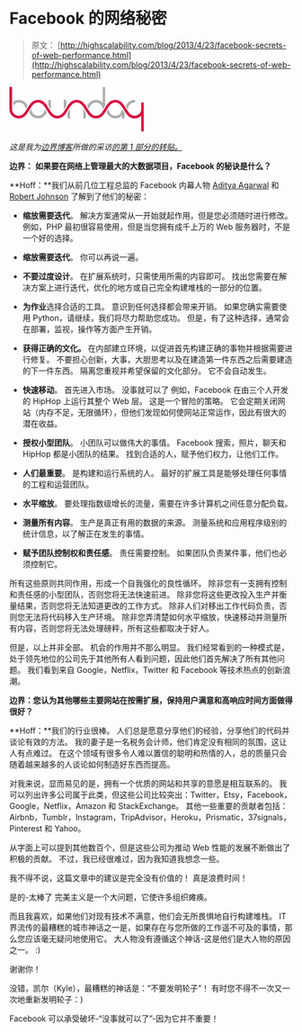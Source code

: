 # Facebook 的网络秘密

> 原文： [http://highscalability.com/blog/2013/4/23/facebook-secrets-of-web-performance.html](http://highscalability.com/blog/2013/4/23/facebook-secrets-of-web-performance.html)

![](img/9e91ed9216d56753c708d226148e5656.png)

*这是我为[边界博客](http://boundary.com/blog/)所做的采访[的第 1 部分的转贴。](http://boundary.com/blog/2013/04/22/todd-hoff-on-facebook-secrets-of-web-performance/)*

**边界：** **如果要在网络上管理最大的大数据项目，Facebook 的秘诀是什么？**

**Hoff：**我们从前几位工程总监的 Facebook 内幕人物 [Aditya Agarwal](http://highscalability.com/blog/2010/6/10/the-four-meta-secrets-of-scaling-at-facebook.html) 和 [Robert Johnson](http://highscalability.com/blog/2010/8/2/7-scaling-strategies-facebook-used-to-grow-to-500-million-us.html) 了解到了他们的秘密：

*   **缩放需要迭代**。 解决方案通常从一开始就起作用，但是您必须随时进行修改。 例如，PHP 最初很容易使用，但是当您拥有成千上万的 Web 服务器时，不是一个好的选择。

*   **缩放需要迭代**。 你可以再说一遍。

*   **不要过度设计**。 在扩展系统时，只需使用所需的内容即可。 找出您需要在解决方案上进行迭代，优化的地方或自己完全构建堆栈的一部分的位置。

*   **为作业**选择合适的工具。 意识到任何选择都会带来开销。 如果您确实需要使用 Python，请继续，我们将尽力帮助您成功。 但是，有了这种选择，通常会在部署，监视，操作等方面产生开销。

*   **获得正确的文化。** 在内部建立环境，以促进首先构建正确的事物并根据需要进行修复。 不要担心创新，大事，大胆思考以及在建造第一件东西之后需要建造的下一件东西。 隔离您重视并希望保留的文化部分。 它不会自动发生。

*   **快速移动**。 首先进入市场。 没事就可以了 例如，Facebook 在由三个人开发的 HipHop 上运行其整个 Web 层。 这是一个冒险的策略。 它会定期关闭网站（内存不足，无限循环），但他们发现如何使网站正常运作，因此有很大的潜在收益。

*   **授权小型团队**。 小团队可以做伟大的事情。 Facebook 搜索，照片，聊天和 HipHop 都是小团队的结果。 找到合适的人，赋予他们权力，让他们工作。

*   **人们最重要**。 是构建和运行系统的人。 最好的扩展工具是能够处理任何事情的工程和运营团队。

*   **水平缩放**。 要处理指数级增长的流量，需要在许多计算机之间任意分配负载。

*   **测量所有内容**。 生产是真正有用的数据的来源。 测量系统和应用程序级别的统计信息，以了解正在发生的事情。

*   **赋予团队控制权和责任感**。 责任需要控制。 如果团队负责某件事，他们也必须控制它。

所有这些原则共同作用，形成一个自我强化的良性循环。 除非您有一支拥有控制和责任感的小型团队，否则您将无法快速前进。 除非您将这些更改投入生产并衡量结果，否则您将无法知道更改的工作方式。 除非人们对移出工作代码负责，否则您无法将代码移入生产环境。 除非您弄清楚如何水平缩放，快速移动并测量所有内容，否则您将无法处理磅秤，所有这些都取决于好人。

但是，以上并非全部。 机会的作用并不那么明显。 我们经常看到的一种模式是，处于领先地位的公司先于其他所有人看到问题，因此他们首先解决了所有其他问题。 我们看到来自 Google，Netflix，Twitter 和 Facebook 等技术热点的创新浪潮。

**边界：您认为其他哪些主要网站在按需扩展，保持用户满意和高响应时间方面做得很好？**

**Hoff：**我们的行业很棒。 人们总是愿意分享他们的经验，分享他们的代码并谈论有效的方法。 我的妻子是一名税务会计师，他们肯定没有相同的氛围，这让人有点难过。 在这个领域有很多令人难以置信的聪明和热情的人，总的质量只会随着越来越多的人谈论如何制造好东西而提高。

对我来说，显而易见的是，拥有一个优质的网站和共享的意愿是相互联系的。 我可以列出许多公司属于此类，但这些公司比较突出：Twitter，Etsy，Facebook，Google，Netflix，Amazon 和 StackExchange。 其他一些重要的贡献者包括：Airbnb，Tumblr，Instagram，TripAdvisor，Heroku，Prismatic，37signals，Pinterest 和 Yahoo。

从字面上可以提到其他数百个，但是这些公司为推动 Web 性能的发展不断做出了积极的贡献。 不过，我已经很难过，因为我知道我想念一些。

我不得不说，这篇文章中的建议是完全没有价值的！ 真是浪费时间！

是的-太棒了 完美主义是一个大问题，它使许多组织瘫痪。

而且我喜欢，如果他们对现有技术不满意，他们会无所畏惧地自行构建堆栈。 IT 界流传的最糟糕的城市神话之一是，如果存在与您所做的工作遥不可及的事情，那么您应该毫无疑问地使用它。 大人物没有遵循这个神话-这是他们是大人物的原因之一。 :)

谢谢你！

没错，凯尔（Kyle），最糟糕的神话是：“不要发明轮子”！
有时您不得不一次又一次地重新发明轮子：)

Facebook 可以承受破坏-“没事就可以了”-因为它并不重要！